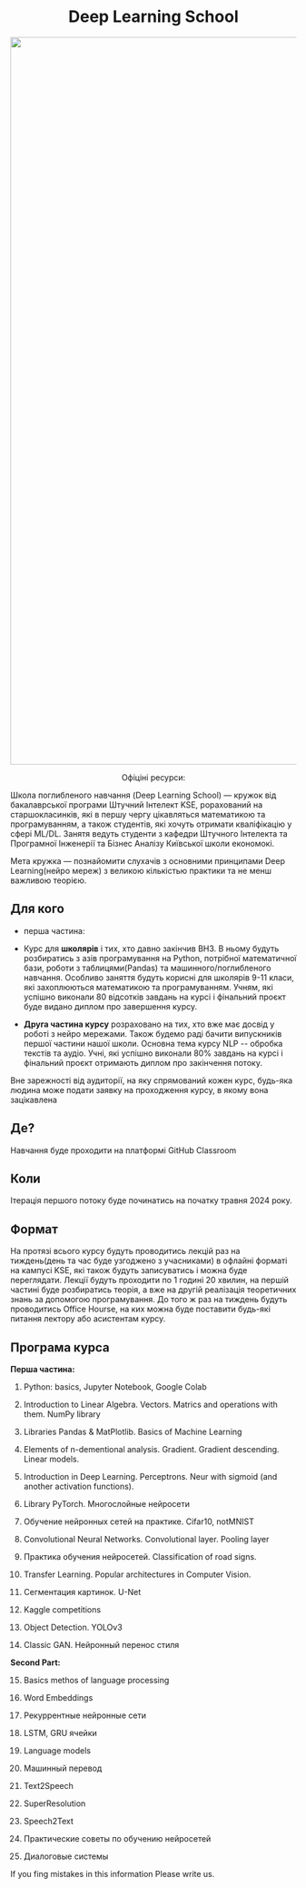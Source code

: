 <h1 style="text-align:center">Deep Learning School</h1>

<p align="center">
 <img src="_static/logo_readme.png" width=1280>
</p>

<p align="center">Офіціні ресурси:</p>

Школа поглибленого навчання (Deep Learning School) — кружок від бакалаврської програми Штучний Інтелект KSE, рорахований на  старшокласинків, які в першу чергу цікавляться математикою та програмуванням, а також студентів, які хочуть отримати кваліфікацію у сфері ML/DL. Занятя ведуть студенти з кафедри Штучного Інтелекта та Програмної Інженерії та Бізнес Аналізу Київської школи економокі.

Мета кружка — познайомити слухачів з основними принципами Deep Learning(нейро мереж) з великою кількістью практики та не менш важливою теорією.

## Для кого

* перша частина:

* Курс для **школярів** і тих, хто давно закінчив ВНЗ.
В ньому будуть розбиратись з азів програмування на Python, потрібної математичної бази, роботи з таблицями(Pandas) та машинного/поглибленого навчання.
Особливо заняття будуть корисні для школярів 9-11 класи, які захоплюються математикою та програмуванням.
Учням, які успішно виконали 80 відсотків завдань на курсі і фінальний проєкт буде видано диплом про завершення курсу.


* **Друга частина курсу** розраховано на тих, хто вже має досвід у роботі з нейро мережами. Також будемо раді бачити випускників першої частини  нашої школи. Основна тема курсу NLP -- обробка текстів та аудіо. Учні, які успішно виконали 80% завдань на курсі і фінальний проєкт отримають диплом про закінчення потоку.

Вне зарежності від аудиторії, на яку спрямований кожен курс, будь-яка людина може подати заявку на проходження курсу, в якому вона зацікавлена 

## Де?

Навчання буде проходити на платформі GitHub Classroom

## Коли

Ітерація першого потоку буде починатись на початку травня 2024 року.

## Формат

На протязі всього курсу будуть проводитись лекцій раз на тиждень(день та час буде узгоджено з учасниками) в офлайні форматі на кампусі KSE, які також будуть записуватись і можна буде переглядати. Лекції будуть проходити по 1 годині 20 хвилин, на першій частині буде розбиратись теорія, а вже на другій  реалізація теоретичних знань за допомогою програмування.
До того ж раз на тиждень будуть проводитись Office Hourse, на ких можна буде поставити будь-які питання лектору або асистентам курсу.

## Програма курса

**Перша частина:**

1. Python: basics, Jupyter Notebook, Google Colab

2. Introduction to Linear Algebra. Vectors. Matrics and operations with them. NumPy library

3. Libraries Pandas & MatPlotlib. Basics of Machine Learning

4. Elements of n-dementional analysis. Gradient. Gradient descending. Linear models.

5. Introduction in Deep Learning. Perceptrons. Neur with sigmoid (and another activation functions).

6. Library PyTorch. Многослойные нейросети

7. Обучение нейронных сетей на практике. Cifar10, notMNIST

8. Convolutional Neural Networks. Convolutional layer. Pooling layer

9. Практика обучения нейросетей. Classification of road signs.

10. Transfer Learning. Popular architectures in Computer Vision.

11. Сегментация картинок. U-Net

12. Kaggle competitions

13. Object Detection. YOLOv3

14. Classic GAN. Нейронный перенос стиля

**Second Part:**

15. Basics methos of language processing

16. Word Embeddings

17. Рекуррентные нейронные сети

18. LSTM, GRU ячейки

19. Language models

20. Машинный перевод

21. Text2Speech

22. SuperResolution

23. Speech2Text

24. Практические советы по обучению нейросетей

25. Диалоговые системы


 
 
If you fing mistakes in this information Please write us. 
